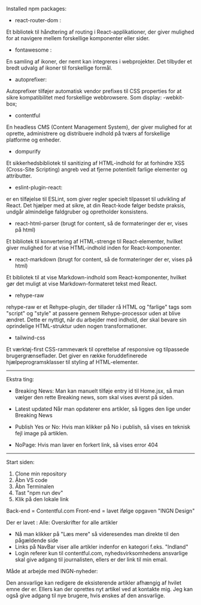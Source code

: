 

Installed npm packages:
* react-router-dom : 

Et bibliotek til håndtering af routing i React-applikationer, der giver mulighed for at navigere mellem forskellige komponenter eller sider.

* fontawesome :

En samling af ikoner, der nemt kan integreres i webprojekter. Det tilbyder et bredt udvalg af ikoner til forskellige formål.

* autoprefixer:

Autoprefixer tilføjer automatisk  vendor prefixes til CSS properties for at sikre kompatibilitet med forskellige webbrowsere. Som display: -webkit-box;

* contentful

En headless CMS (Content Management System), der giver mulighed for at oprette, administrere og distribuere indhold på tværs af forskellige platforme og enheder.

* dompurify

Et sikkerhedsbibliotek til sanitizing af HTML-indhold for at forhindre XSS (Cross-Site Scripting) angreb ved at fjerne potentielt farlige elementer og attributter.

* eslint-plugin-react:

 er en tilføjelse til ESLint, som giver regler specielt tilpasset til udvikling af React. Det hjælper med at sikre, at din React-kode følger bedste praksis, undgår almindelige faldgruber og opretholder konsistens.

* react-html-parser (brugt for content, så de formateringer der er, vises på html)

 Et bibliotek til konvertering af HTML-strenge til React-elementer, hvilket giver mulighed for at vise HTML-indhold inden for React-komponenter.

* react-markdown (brugt for content, så de formateringer der er, vises på html)

Et bibliotek til at vise Markdown-indhold som React-komponenter, hvilket gør det muligt at vise Markdown-formateret tekst med React.

* rehype-raw


rehype-raw er et Rehype-plugin, der tillader rå HTML og "farlige" tags som "script" og "style" at passere gennem Rehype-processor uden at blive ændret. Dette er nyttigt, når du arbejder med indhold, der skal bevare sin oprindelige HTML-struktur uden nogen transformationer.

* tailwind-css

Et værktøj-first CSS-rammeværk til oprettelse af responsive og tilpassede brugergrænseflader. Det giver en række foruddefinerede hjælpeprogramsklasser til styling af HTML-elementer.


-------------------------------
Ekstra ting:

* Breaking News:
Man kan manuelt tilføje entry id til Home.jsx, så man vælger den rette Breaking news, som skal vises øverst på siden.

* Latest updated
Når man opdaterer ens artikler, så ligges den lige under Breaking News

* Publish Yes or No:
Hvis man klikker på No i publish, så vises en teknisk fejl image på artiklen. 

* NoPage:
Hvis man laver en forkert link, så vises error 404



--------------------------------------

Start siden:
1. Clone min repository
2. Åbn VS code
3. Åbn Terminalen
4. Tast "npm run dev"
5. Klik på den lokale link

Back-end = Contentful.com
Front-end = lavet ifølge opgaven "INGN Design"

Der er lavet :
Alle: Overskrifter for alle artikler
* Nå man klikker på "Læs mere" så videresendes man direkte til den pågældende side
* Links på NavBar viser alle artikler indenfor en kategori f.eks. "Indland"
* Login referer kun til contentful.com, nyhedsvirksomhedens ansvarlige skal give adgang til journalisten, ellers er der link til min email.

Måde at arbejde med INGN-nyheder: 

Den ansvarlige kan redigere de eksisterende artikler afhængig af hvilet emne der er. Ellers kan der oprettes nyt artikel ved at kontakte mig. Jeg kan også give adgang til nye brugere, hvis ønskes af den ansvarlige.